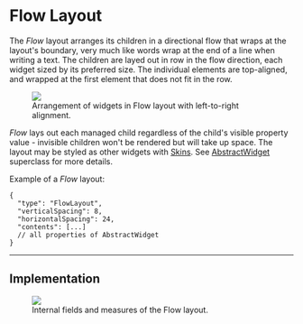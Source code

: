 # Flow Layout

The _Flow_ layout arranges its children in a directional flow that wraps at the layout's boundary,
very much like words wrap at the end of a line when writing a text. The children are layed out in
row in the flow direction, each widget sized by its preferred size. The individual elements are
top-aligned, and wrapped at the first element that does not fit in the row.



<figure id="fig:layouts-flow-ltr">
  <img src="/layouts/nui_layout_flow-ltr.svg" />
  <figcaption>
    Arrangement of widgets in Flow layout with left-to-right alignment.
  </figcaption>
</figure>

_Flow_ lays out each managed child regardless of the child's visible property value - invisible
children won't be rendered but will take up space. The layout may be styled as other widgets with
[Skins](). See [AbstractWidget]() superclass for more details.

Example of a _Flow_ layout:

```json5
{
  "type": "FlowLayout",
  "verticalSpacing": 8,
  "horizontalSpacing": 24,
  "contents": [...]
  // all properties of AbstractWidget
}
```

---

## Implementation

<figure id="fig:layouts-flow-internal">
  <img src="layouts/nui_layout_flow-internal.svg" />
  <figcaption>
    Internal fields and measures of the Flow layout.
  </figcaption>
</figure>
